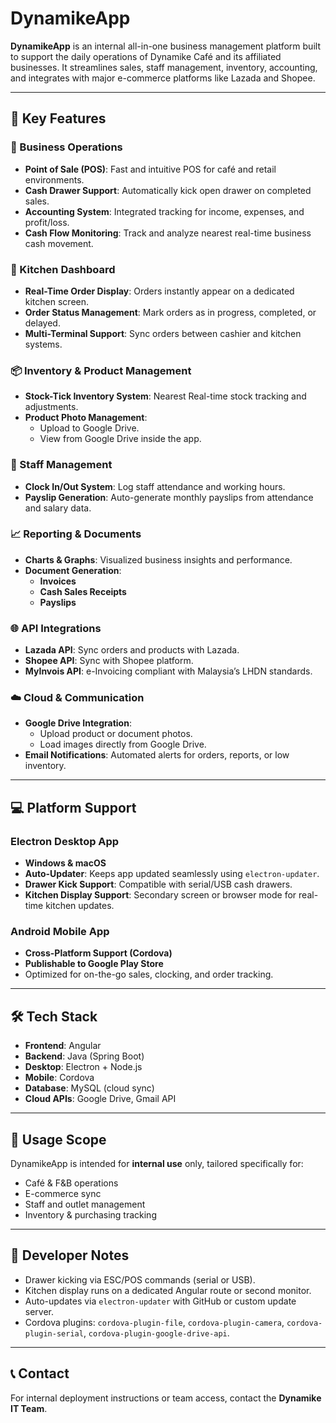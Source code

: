 # DynamikeApp

**DynamikeApp** is an internal all-in-one business management platform built to support the daily operations of Dynamike Café and its affiliated businesses. It streamlines sales, staff management, inventory, accounting, and integrates with major e-commerce platforms like Lazada and Shopee.

---

## 🚀 Key Features

### 🔧 Business Operations
- **Point of Sale (POS)**: Fast and intuitive POS for café and retail environments.
- **Cash Drawer Support**: Automatically kick open drawer on completed sales.
- **Accounting System**: Integrated tracking for income, expenses, and profit/loss.
- **Cash Flow Monitoring**: Track and analyze nearest real-time business cash movement.

### 🍳 Kitchen Dashboard
- **Real-Time Order Display**: Orders instantly appear on a dedicated kitchen screen.
- **Order Status Management**: Mark orders as in progress, completed, or delayed.
- **Multi-Terminal Support**: Sync orders between cashier and kitchen systems.

### 📦 Inventory & Product Management
- **Stock-Tick Inventory System**: Nearest Real-time stock tracking and adjustments.
- **Product Photo Management**:
  - Upload to Google Drive.
  - View from Google Drive inside the app.

### 👥 Staff Management
- **Clock In/Out System**: Log staff attendance and working hours.
- **Payslip Generation**: Auto-generate monthly payslips from attendance and salary data.

### 📈 Reporting & Documents
- **Charts & Graphs**: Visualized business insights and performance.
- **Document Generation**:
  - **Invoices**
  - **Cash Sales Receipts**
  - **Payslips**

### 🌐 API Integrations
- **Lazada API**: Sync orders and products with Lazada.
- **Shopee API**: Sync with Shopee platform.
- **MyInvois API**: e-Invoicing compliant with Malaysia’s LHDN standards.

### ☁️ Cloud & Communication
- **Google Drive Integration**: 
  - Upload product or document photos.
  - Load images directly from Google Drive.
- **Email Notifications**: Automated alerts for orders, reports, or low inventory.

---

## 💻 Platform Support

### Electron Desktop App
- **Windows & macOS**
- **Auto-Updater**: Keeps app updated seamlessly using `electron-updater`.
- **Drawer Kick Support**: Compatible with serial/USB cash drawers.
- **Kitchen Display Support**: Secondary screen or browser mode for real-time kitchen updates.

### Android Mobile App
- **Cross-Platform Support (Cordova)**
- **Publishable to Google Play Store**
- Optimized for on-the-go sales, clocking, and order tracking.

---

## 🛠️ Tech Stack

- **Frontend**: Angular
- **Backend**: Java (Spring Boot)
- **Desktop**: Electron + Node.js
- **Mobile**: Cordova 
- **Database**: MySQL (cloud sync)
- **Cloud APIs**: Google Drive, Gmail API

---

## 🏢 Usage Scope

DynamikeApp is intended for **internal use** only, tailored specifically for:
- Café & F&B operations
- E-commerce sync
- Staff and outlet management
- Inventory & purchasing tracking

---

## 🔧 Developer Notes

- Drawer kicking via ESC/POS commands (serial or USB).
- Kitchen display runs on a dedicated Angular route or second monitor.
- Auto-updates via `electron-updater` with GitHub or custom update server.
- Cordova plugins: `cordova-plugin-file`, `cordova-plugin-camera`, `cordova-plugin-serial`, `cordova-plugin-google-drive-api`.

---

## 📞 Contact

For internal deployment instructions or team access, contact the **Dynamike IT Team**.

